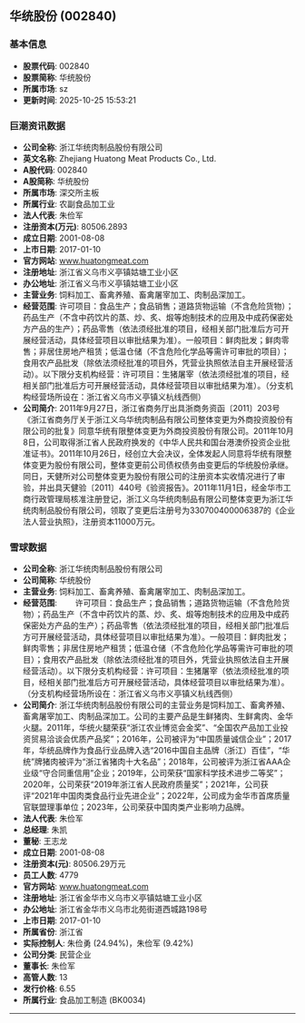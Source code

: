 ## 华统股份 (002840)

### 基本信息

- **股票代码**: 002840
- **股票简称**: 华统股份
- **所属市场**: sz
- **更新时间**: 2025-10-25 15:53:21

### 巨潮资讯数据

- **公司全称**: 浙江华统肉制品股份有限公司
- **英文名称**: Zhejiang Huatong Meat Products Co., Ltd.
- **A股代码**: 002840
- **A股简称**: 华统股份
- **所属市场**: 深交所主板
- **所属行业**: 农副食品加工业
- **法人代表**: 朱俭军
- **注册资本(万元)**: 80506.2893
- **成立日期**: 2001-08-08
- **上市日期**: 2017-01-10
- **官方网站**: www.huatongmeat.com
- **注册地址**: 浙江省义乌市义亭镇姑塘工业小区
- **办公地址**: 浙江省义乌市义亭镇姑塘工业小区
- **主营业务**: 饲料加工、畜禽养殖、畜禽屠宰加工、肉制品深加工。
- **经营范围**: 许可项目：食品生产；食品销售；道路货物运输（不含危险货物）；药品生产（不含中药饮片的蒸、炒、炙、煅等炮制技术的应用及中成药保密处方产品的生产）；药品零售（依法须经批准的项目，经相关部门批准后方可开展经营活动，具体经营项目以审批结果为准）。一般项目：鲜肉批发；鲜肉零售；非居住房地产租赁；低温仓储（不含危险化学品等需许可审批的项目）；食用农产品批发（除依法须经批准的项目外，凭营业执照依法自主开展经营活动）。以下限分支机构经营：许可项目：生猪屠宰（依法须经批准的项目，经相关部门批准后方可开展经营活动，具体经营项目以审批结果为准）。（分支机构经营场所设在：浙江省义乌市义亭镇义杭线西侧）
- **公司简介**: 2011年9月27日，浙江省商务厅出具浙商务资函〔2011〕203号《浙江省商务厅关于浙江义乌华统肉制品有限公司整体变更为外商投资股份有限公司的批复》同意华统有限整体变更为外商投资股份有限公司。2011年10月8日，公司取得浙江省人民政府换发的《中华人民共和国台港澳侨投资企业批准证书》。2011年10月26日，经创立大会决议，全体发起人同意将华统有限整体变更为股份有限公司，整体变更前公司债权债务由变更后的华统股份承继。同日，天健所对公司整体变更为股份有限公司的注册资本实收情况进行了审验，并出具天健验〔2011〕440号《验资报告》。2011年11月1日，经金华市工商行政管理局核准注册登记，浙江义乌华统肉制品有限公司整体变更为浙江华统肉制品股份有限公司，领取了变更后注册号为330700400006387的《企业法人营业执照》，注册资本11000万元。

### 雪球数据

- **公司全称**: 浙江华统肉制品股份有限公司
- **公司简称**: 华统股份
- **主营业务**: 饲料加工、畜禽养殖、畜禽屠宰加工、肉制品深加工。
- **经营范围**: 　　许可项目：食品生产；食品销售；道路货物运输（不含危险货物）；药品生产（不含中药饮片的蒸、炒、炙、煅等炮制技术的应用及中成药保密处方产品的生产）；药品零售（依法须经批准的项目，经相关部门批准后方可开展经营活动，具体经营项目以审批结果为准）。一般项目：鲜肉批发；鲜肉零售；非居住房地产租赁；低温仓储（不含危险化学品等需许可审批的项目）；食用农产品批发（除依法须经批准的项目外，凭营业执照依法自主开展经营活动）。以下限分支机构经营：许可项目：生猪屠宰（依法须经批准的项目，经相关部门批准后方可开展经营活动，具体经营项目以审批结果为准）。（分支机构经营场所设在：浙江省义乌市义亭镇义杭线西侧）
- **公司简介**: 浙江华统肉制品股份有限公司的主营业务是饲料加工、畜禽养殖、畜禽屠宰加工、肉制品深加工。公司的主要产品是生鲜猪肉、生鲜禽肉、金华火腿。2011年，华统火腿荣获“浙江农业博览会金奖”、“全国农产品加工业投资贸易洽谈会优质产品奖”；2016年，公司被评为“中国质量诚信企业”；2017年，华统品牌作为食品行业品牌入选“2016中国自主品牌（浙江）百佳”，“华统”牌猪肉被评为“浙江省猪肉十大名品”；2018年，公司被评为浙江省AAA企业级“守合同重信用”企业；2019年，公司荣获“国家科学技术进步二等奖”；2020年，公司荣获“2019年浙江省人民政府质量奖”；2021年，公司获评“2021年中国肉类食品行业先进企业”；2022年，公司成为金华市首席质量官联盟理事单位；2023年，公司荣获中国肉类产业影响力品牌。
- **法人代表**: 朱俭军
- **总经理**: 朱凯
- **董秘**: 王志龙
- **成立日期**: 2001-08-08
- **注册资本(元)**: 80506.29万元
- **员工人数**: 4779
- **官方网站**: www.huatongmeat.com
- **注册地址**: 浙江省金华市义乌市义亭镇姑塘工业小区
- **办公地址**: 浙江省金华市义乌市北苑街道西城路198号
- **上市日期**: 2017-01-10
- **所属省份**: 浙江省
- **实际控制人**: 朱俭勇 (24.94%)，朱俭军 (9.42%)
- **公司分类**: 民营企业
- **董事长**: 朱俭军
- **高管人数**: 13
- **发行价格**: 6.55
- **所属行业**: 食品加工制造 (BK0034)

---